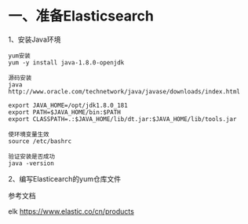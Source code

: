 
# 一、准备Elasticsearch

1、安装Java环境
```
yum安装
yum -y install java-1.8.0-openjdk

源码安装
java   http://www.oracle.com/technetwork/java/javase/downloads/index.html 

export JAVA_HOME=/opt/jdk1.8.0_181
export PATH=$JAVA_HOME/bin:$PATH
export CLASSPATH=.:$JAVA_HOME/lib/dt.jar:$JAVA_HOME/lib/tools.jar

使环境变量生效
source /etc/bashrc

验证安装是否成功
java -version
```


2、编写Elasticearch的yum仓库文件


参考文档

elk       https://www.elastic.co/cn/products 
